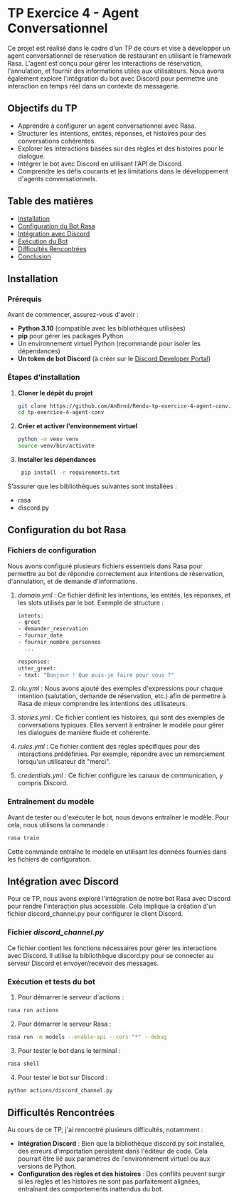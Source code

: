 # TP Exercice 4 - Agent Conversationnel

Ce projet est réalisé dans le cadre d'un TP de cours et vise à développer un agent conversationnel de réservation de restaurant en utilisant le framework Rasa. L'agent est conçu pour gérer les interactions de réservation, l'annulation, et fournir des informations utiles aux utilisateurs. Nous avons également exploré l'intégration du bot avec Discord pour permettre une interaction en temps réel dans un contexte de messagerie.

## Objectifs du TP

- Apprendre à configurer un agent conversationnel avec Rasa.
- Structurer les intentions, entités, réponses, et histoires pour des conversations cohérentes.
- Explorer les interactions basées sur des règles et des histoires pour le dialogue.
- Intégrer le bot avec Discord en utilisant l'API de Discord.
- Comprendre les défis courants et les limitations dans le développement d'agents conversationnels.

## Table des matières

- [Installation](#installation)
- [Configuration du Bot Rasa](#configuration-du-bot-rasa)
- [Intégration avec Discord](#intégration-avec-discord)
- [Exécution du Bot](#exécution-du-bot)
- [Difficultés Rencontrées](#difficultés-rencontrées)
- [Conclusion](#conclusion)

## Installation

### Prérequis

Avant de commencer, assurez-vous d'avoir :

- **Python 3.10** (compatible avec les bibliothèques utilisées)
- **pip** pour gérer les packages Python
- Un environnement virtuel Python (recommandé pour isoler les dépendances)
- **Un token de bot Discord** (à créer sur le [Discord Developer Portal](https://discord.com/developers/applications))

### Étapes d'installation

1. **Cloner le dépôt du projet**

   ```bash
   git clone https://github.com/AnBrnd/Rendu-tp-exercice-4-agent-conv.git
   cd tp-exercice-4-agent-conv
   ```

2. **Créer et activer l'environnement virtuel**

   ```bash
   python -m venv venv
   source venv/bin/activate
   ```
   
3. **Installer les dépendances**

   ```bash
    pip install -r requirements.txt
    ```
S'assurer que les bibliothèques suivantes sont installées :
- rasa
- discord.py

## Configuration du bot Rasa
### Fichiers de configuration

Nous avons configuré plusieurs fichiers essentiels dans Rasa pour permettre au bot 
de répondre correctement aux intentions de réservation, d'annulation, et de demande 
d'informations.

1. *domain.yml* : Ce fichier définit les intentions, les entités, les réponses, et les 
slots utilisés par le bot. 
Exemple de structure :
   ```bash
   intents:
   - greet
   - demander_reservation
   - fournir_date
   - fournir_nombre_personnes
     ...

   responses:
   utter_greet:
   - text: "Bonjour ! Que puis-je faire pour vous ?"
    ```

2. *nlu.yml* : Nous avons ajouté des exemples d'expressions pour chaque intention (salutation,
demande de réservation, etc.) afin de permettre à Rasa de mieux comprendre les intentions des
utilisateurs.

3. *stories.yml* : Ce fichier contient les histoires, qui sont des exemples de conversations 
typiques. Elles servent à entraîner le modèle pour gérer les dialogues de manière fluide et 
cohérente.

4. *rules.yml* : Ce fichier contient des règles spécifiques pour des interactions prédéfinies. 
Par exemple, répondre avec un remerciement lorsqu'un utilisateur dit "merci".

5. *credentials.yml* : Ce fichier configure les canaux de communication, y compris Discord.

### Entraînement du modèle
Avant de tester ou d'exécuter le bot, nous devons entraîner le modèle. Pour cela, nous utilisons la commande :
```bash
rasa train
```
Cette commande entraîne le modèle en utilisant les données fournies dans les fichiers de configuration.

## Intégration avec Discord
Pour ce TP, nous avons exploré l'intégration de notre bot Rasa avec Discord pour rendre l'interaction 
plus accessible. Cela implique la création d'un fichier discord_channel.py pour configurer le client Discord.

### Fichier *discord_channel.py*
Ce fichier contient les fonctions nécessaires pour gérer les interactions avec Discord. Il utilise la
bibliothèque discord.py pour se connecter au serveur Discord et envoyer/recevoir des messages.

### Exécution et tests du bot
1. Pour démarrer le serveur d'actions :
```bash
rasa run actions
```
2. Pour démarrer le serveur Rasa :
```bash
rasa run -m models --enable-api --cors "*" --debug
```
3. Pour tester le bot dans le terminal :
```bash
rasa shell
```
4. Pour tester le bot sur Discord :
```bash
python actions/discord_channel.py
```

## Difficultés Rencontrées
Au cours de ce TP, j'ai rencontré plusieurs difficultés, notamment :
- **Intégration Discord** : Bien que la bibliothèque discord.py soit installée, 
des erreurs d'importation persistent dans l'éditeur de code. Cela pourrait être lié 
aux paramètres de l'environnement virtuel ou aux versions de Python.
- **Configuration des règles et des histoires** : Des conflits peuvent surgir si les règles 
et les histoires ne sont pas parfaitement alignées, entraînant des comportements inattendus
du bot.